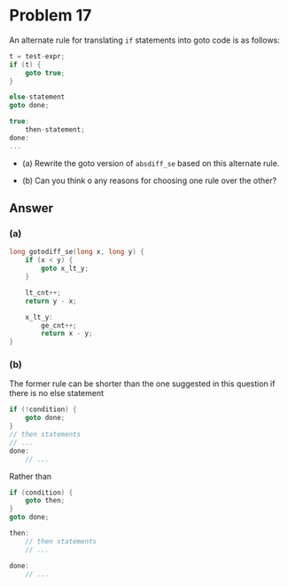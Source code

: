 # Problem 17

An alternate rule for translating `if` statements into goto code is as follows:

```C
t = test-expr;
if (t) {
    goto true;
}

else-statement
goto done;

true:
    then-statement;
done:
...
```

- (a)
  Rewrite the goto version of `absdiff_se` based on this alternate rule.

- (b)
  Can you think o any reasons for choosing one rule over the other?

## Answer

### (a)

```C
long gotodiff_se(long x, long y) {
    if (x < y) {
        goto x_lt_y;
    }

    lt_cnt++;
    return y - x;

    x_lt_y:
        ge_cnt++;
        return x - y;
}
```

### (b)

The former rule can be shorter than the one suggested in this question if there is no else statement

```C
if (!condition) {
    goto done;
}
// then statements
// ...
done:
    // ...
```

Rather than

```C
if (condition) {
    goto then;
}
goto done;

then:
    // then statements
    // ...

done:
    // ...
```
